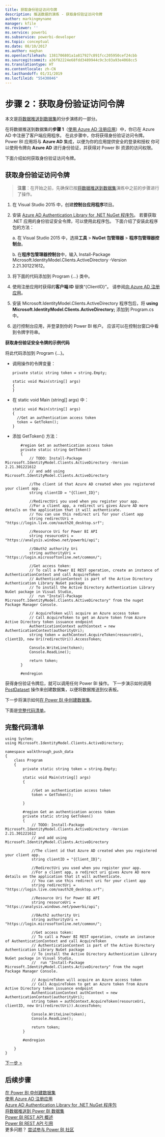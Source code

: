 ```yaml
---
title: 获取身份验证访问令牌
description: 推送数据的演练 - 获取身份验证访问令牌
author: markingmyname
manager: kfile
ms.reviewer: ''
ms.service: powerbi
ms.subservice: powerbi-developer
ms.topic: conceptual
ms.date: 08/10/2017
ms.author: maghan
ms.openlocfilehash: 1381706801a1a817927c891fcc205950cef24cbb
ms.sourcegitcommit: a36f82224e68fdd3489944c9c3c03a93e4068cc5
ms.translationtype: HT
ms.contentlocale: zh-CN
ms.lasthandoff: 01/31/2019
ms.locfileid: "55430846"
---
```

# <a name="step-2-get-an-authentication-access-token"></a>步骤 2：获取身份验证访问令牌
本文是[将数据推送到数据集](walkthrough-push-data.md)的分步演练的一部分。

在将数据推送到数据集的**步骤 1**（[使用 Azure AD 注册应用](walkthrough-push-data-register-app-with-azure-ad.md)）中，你已在 Azure AD 中注册了客户端应用程序。 在此步骤中，你将获得身份验证访问令牌。 Power BI 应用将与 **Azure AD** 集成，以便为你的应用提供安全的登录和授权 你可以使用令牌向 **Azure AD** 进行身份验证，并获得对 Power BI 资源的访问权限。

下面介绍如何获取身份验证访问令牌。

## <a name="get-an-authentication-access-token"></a>获取身份验证访问令牌
> **注意**：在开始之前，先确保已按[将数据推送到数据集](walkthrough-push-data.md)演练中之前的步骤进行了操作。
> 
> 

1. 在 Visual Studio 2015 中，创建**控制台应用程序**项目。
2. 安装 [Azure AD Authentication Library for .NET NuGet 程序包](https://www.nuget.org/packages/Microsoft.IdentityModel.Clients.ActiveDirectory/)。 若要获取 .NET 应用的身份验证安全令牌，可以使用此程序包。 下面介绍了安装此程序包的方法：
   
     a. 在 Visual Studio 2015 中，选择**工具** > **NuGet 包管理器** > **程序包管理器控制台**。
   
     b. 在**程序包管理器控制台**中，输入 Install-Package Microsoft.IdentityModel.Clients.ActiveDirectory -Version 2.21.301221612。
3. 将下面的代码添加到 Program {...} 类中。
4. 使用注册应用时获得的**客户端 ID** 替换“{ClientID}”。 请参阅[向 Azure AD 注册应用](walkthrough-push-data-register-app-with-azure-ad.md)。
5. 安装 Microsoft.IdentityModel.Clients.ActiveDirectory 程序包后，将 **using Microsoft.IdentityModel.Clients.ActiveDirectory;** 添加到 Program.cs 中。
6. 运行控制台应用，并登录到你的 Power BI 帐户。 应该可以在控制台窗口中看到令牌字符串。

**获取身份验证安全令牌的示例代码**

将此代码添加到 Program {...}。

* 调用操作的令牌变量：
  
  ```
  private static string token = string.Empty;
  
  static void Main(string[] args)
  {
  }
  ```
* 在 static void Main (string[] args) 中：
  
  ```
  static void Main(string[] args)
  {
    //Get an authentication access token
    token = GetToken();
  }
  ```
* 添加 GetToken() 方法：

```
       #region Get an authentication access token
       private static string GetToken()
       {
           // TODO: Install-Package Microsoft.IdentityModel.Clients.ActiveDirectory -Version 2.21.301221612
           // and add using Microsoft.IdentityModel.Clients.ActiveDirectory

           //The client id that Azure AD created when you registered your client app.
           string clientID = "{Client_ID}";

           //RedirectUri you used when you register your app.
           //For a client app, a redirect uri gives Azure AD more details on the application that it will authenticate.
           // You can use this redirect uri for your client app
           string redirectUri = "https://login.live.com/oauth20_desktop.srf";

           //Resource Uri for Power BI API
           string resourceUri = "https://analysis.windows.net/powerbi/api";

           //OAuth2 authority Uri
           string authorityUri = "https://login.microsoftonline.net/common/";

           //Get access token:
           // To call a Power BI REST operation, create an instance of AuthenticationContext and call AcquireToken
           // AuthenticationContext is part of the Active Directory Authentication Library NuGet package
           // To install the Active Directory Authentication Library NuGet package in Visual Studio,
           //  run "Install-Package Microsoft.IdentityModel.Clients.ActiveDirectory" from the nuget Package Manager Console.

           // AcquireToken will acquire an Azure access token
           // Call AcquireToken to get an Azure token from Azure Active Directory token issuance endpoint
           AuthenticationContext authContext = new AuthenticationContext(authorityUri);
           string token = authContext.AcquireToken(resourceUri, clientID, new Uri(redirectUri)).AccessToken;

           Console.WriteLine(token);
           Console.ReadLine();

           return token;
       }

       #endregion
```

获得身份验证令牌后，就可以调用任何 Power BI 操作。 下一步演示如何调用 [PostDataset](https://docs.microsoft.com/rest/api/power-bi/pushdatasets) 操作来创建数据集，以便将数据推送到仪表板。

下一步将演示如何[在 Power BI 中创建数据集](walkthrough-push-data-create-dataset.md)。

下面是[完整代码清单](#code)。

<a name="code"/>

## <a name="complete-code-listing"></a>完整代码清单
    using System;
    using Microsoft.IdentityModel.Clients.ActiveDirectory;

    namespace walkthrough_push_data
    {
        class Program
        {
            private static string token = string.Empty;

            static void Main(string[] args)
            {

                //Get an authentication access token
                token = GetToken();

            }

            #region Get an authentication access token
            private static string GetToken()
            {
                // TODO: Install-Package Microsoft.IdentityModel.Clients.ActiveDirectory -Version 2.21.301221612
                // and add using Microsoft.IdentityModel.Clients.ActiveDirectory

                //The client id that Azure AD created when you registered your client app.
                string clientID = "{Client_ID}";

                //RedirectUri you used when you register your app.
                //For a client app, a redirect uri gives Azure AD more details on the application that it will authenticate.
                // You can use this redirect uri for your client app
                string redirectUri = "https://login.live.com/oauth20_desktop.srf";

                //Resource Uri for Power BI API
                string resourceUri = "https://analysis.windows.net/powerbi/api";

                //OAuth2 authority Uri
                string authorityUri = "https://login.microsoftonline.net/common/";

                //Get access token:
                // To call a Power BI REST operation, create an instance of AuthenticationContext and call AcquireToken
                // AuthenticationContext is part of the Active Directory Authentication Library NuGet package
                // To install the Active Directory Authentication Library NuGet package in Visual Studio,
                //  run "Install-Package Microsoft.IdentityModel.Clients.ActiveDirectory" from the nuget Package Manager Console.

                // AcquireToken will acquire an Azure access token
                // Call AcquireToken to get an Azure token from Azure Active Directory token issuance endpoint
                AuthenticationContext authContext = new AuthenticationContext(authorityUri);
                string token = authContext.AcquireToken(resourceUri, clientID, new Uri(redirectUri)).AccessToken;

                Console.WriteLine(token);
                Console.ReadLine();

                return token;
            }

            #endregion

        }
    }


[下一步 >](walkthrough-push-data-create-dataset.md)

## <a name="next-steps"></a>后续步骤
[在 Power BI 中创建数据集](walkthrough-push-data-create-dataset.md)  
[使用 Azure AD 注册应用](walkthrough-push-data-register-app-with-azure-ad.md)  
[Azure AD Authentication Library for .NET NuGet 程序包](https://www.nuget.org/packages/Microsoft.IdentityModel.Clients.ActiveDirectory/)  
[将数据推送到 Power BI 数据集](walkthrough-push-data.md)  
[Power BI REST API 概述](overview-of-power-bi-rest-api.md)  
[Power BI REST API 引用](https://docs.microsoft.com/rest/api/power-bi/)  
更多问题？ [尝试参与 Power BI 社区](http://community.powerbi.com/)

